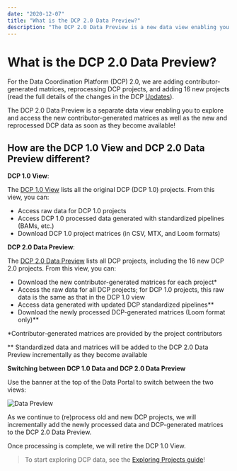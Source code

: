 ```yaml
---
date: "2020-12-07"
title: "What is the DCP 2.0 Data Preview?"
description: "The DCP 2.0 Data Preview is a new data view enabling you to explore and access the new and reprocessed DCP data as soon as they become available."
---
```


# What is the DCP 2.0 Data Preview?

For the Data Coordination Platform (DCP) 2.0, we are adding contributor-generated matrices, reprocessing DCP projects, and adding 16 new projects (read the full details of the changes in the DCP [Updates](/dcp-updates)).  

The DCP 2.0 Data Preview is a separate data view enabling you to explore and access the new contributor-generated matrices as well as the new and reprocessed DCP data as soon as they become available! 

## How are the DCP 1.0 View and DCP 2.0 Data Preview different?

**DCP 1.0 View**:

The [DCP 1.0 View](https://data.humancellatlas.org/explore/projects?catalog=dcp1) lists all the original DCP (DCP 1.0) projects. 
From this view, you can:
- Access raw data for DCP 1.0 projects
- Access DCP 1.0 processed data generated with standardized pipelines (BAMs, etc.)
- Download DCP 1.0 project matrices (in CSV, MTX, and Loom formats)

**DCP 2.0 Data Preview**:

The [DCP 2.0 Data Preview](https://data.humancellatlas.org/explore/projects) lists all DCP projects, including the 16 new DCP 2.0 projects.
From this view, you can:
- Download the new contributor-generated matrices for each project* 
- Access the raw data for all DCP projects; for DCP 1.0 projects, this raw data is the same as that in the DCP 1.0 view 
- Access data generated with updated DCP standardized pipelines**
- Download the newly processed DCP-generated matrices (Loom format only)**

\*Contributor-generated matrices are provided by the project contributors 

** Standardized data and matrices will be added to the DCP 2.0 Data Preview incrementally as they become available

**Switching between DCP 1.0 Data and DCP 2.0 Data Preview**

Use the banner at the top of the Data Portal to switch between the two views:

![Data Preview](../../guides/_images/data_preview_2.png "Data Preview")


As we continue to (re)process old and new DCP projects, we will incrementally add the newly processed data and DCP-generated matrices to the DCP 2.0 Data Preview. 

Once processing is complete, we will retire the DCP 1.0 View. 

> To start exploring DCP data, see the [Exploring Projects guide](/guides)!
